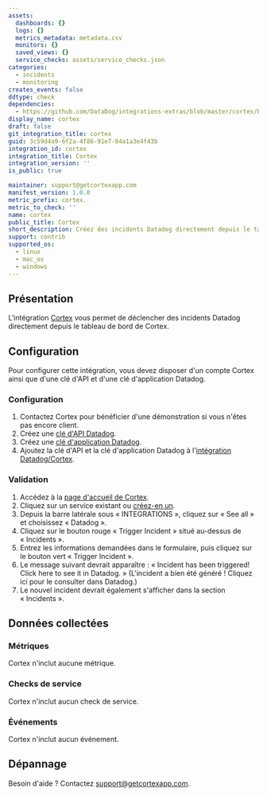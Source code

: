 ```yaml
---
assets:
  dashboards: {}
  logs: {}
  metrics_metadata: metadata.csv
  monitors: {}
  saved_views: {}
  service_checks: assets/service_checks.json
categories:
  - incidents
  - monitoring
creates_events: false
ddtype: check
dependencies:
  - https://github.com/DataDog/integrations-extras/blob/master/cortex/README.md
display_name: cortex
draft: false
git_integration_title: cortex
guid: 3c59d4a9-6f2a-4f86-91e7-84a1a3e4f43b
integration_id: cortex
integration_title: Cortex
integration_version: ''
is_public: true

maintainer: support@getcortexapp.com
manifest_version: 1.0.0
metric_prefix: cortex.
metric_to_check: ''
name: cortex
public_title: Cortex
short_description: Créez des incidents Datadog directement depuis le tableau de bord de Cortex.
support: contrib
supported_os:
  - linux
  - mac_os
  - windows
---
```

## Présentation

L'intégration [Cortex][1] vous permet de déclencher des incidents Datadog directement depuis le tableau de bord de Cortex.

## Configuration

Pour configurer cette intégration, vous devez disposer d'un compte Cortex ainsi que d'une clé d'API et d'une clé d'application Datadog.

### Configuration

1. Contactez Cortex pour bénéficier d'une démonstration si vous n'êtes pas encore client.
2. Créez une [clé d'API Datadog][2].
3. Créez une [clé d'application Datadog][3].
4. Ajoutez la clé d'API et la clé d'application Datadog à l'[intégration Datadog/Cortex][4].

### Validation

1. Accédez à la [page d'accueil de Cortex][5].
2. Cliquez sur un service existant ou [créez-en un][6].
3. Depuis la barre latérale sous « INTEGRATIONS », cliquez sur « See all » et choisissez « Datadog ».
4. Cliquez sur le bouton rouge « Trigger Incident » situé au-dessus de « Incidents ».
5. Entrez les informations demandées dans le formulaire, puis cliquez sur le bouton vert « Trigger Incident ».
6. Le message suivant devrait apparaître : « Incident has been triggered! Click here to see it in Datadog. » (L'incident a bien été généré ! Cliquez ici pour le consulter dans Datadog.)
7. Le nouvel incident devrait également s'afficher dans la section « Incidents ».

## Données collectées

### Métriques

Cortex n'inclut aucune métrique.

### Checks de service

Cortex n'inclut aucun check de service.

### Événements

Cortex n'inclut aucun événement.

## Dépannage

Besoin d'aide ? Contactez [support@getcortexapp.com][7].

[1]: https://www.getcortexapp.com/
[2]: https://docs.datadoghq.com/fr/account_management/api-app-keys/#api-keys
[3]: https://docs.datadoghq.com/fr/account_management/api-app-keys/#application-keys
[4]: https://app.getcortexapp.com/admin/settings/datadog
[5]: https://app.getcortexapp.com/admin/index
[6]: https://app.getcortexapp.com/admin/service/new
[7]: mailto:support@getcortexapp.com
